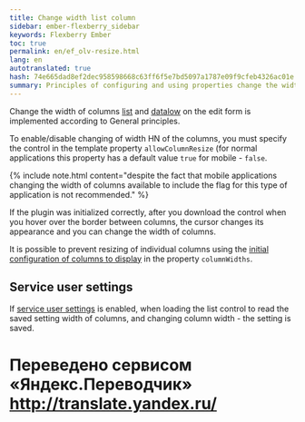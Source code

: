 ```yaml
--- 
title: Change width list column 
sidebar: ember-flexberry_sidebar 
keywords: Flexberry Ember 
toc: true 
permalink: en/ef_olv-resize.html 
lang: en 
autotranslated: true 
hash: 74e665dad8ef2dec958598668c63ff6f5e7bd5097a1787e09f9cfeb4326ac01e 
summary: Principles of configuring and using properties change the width of the columns in the lists of items and their detailov 
--- 
```


Change the width of columns [list](ef_object-list-view.html) and [datalow](ef_groupedit.html) on the edit form is implemented according to General principles. 

To enable/disable changing of width HN of the columns, you must specify the control in the template property `allowColumnResize` (for normal applications this property has a default value `true` for mobile - `false`. 

{% include note.html content="despite the fact that mobile applications changing the width of columns available to include the flag for this type of application is not recommended." %} 

If the plugin was initialized correctly, after you download the control when you hover over the border between columns, the cursor changes its appearance and you can change the width of columns. 

It is possible to prevent resizing of individual columns using the [initial configuration of columns to display](ef_model-user-settings-service.html) in the property `columnWidths`. 

## Service user settings 

If [service user settings](ef_model-user-settings-service.html) is enabled, when loading the list control to read the saved setting width of columns, and changing column width - the setting is saved. 



 # Переведено сервисом «Яндекс.Переводчик» http://translate.yandex.ru/
